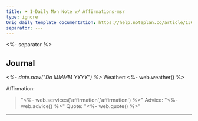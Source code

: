 ```yaml
---
title: ☀️ 1-Daily Mon Note w/ Affirmations-msr
type: ignore
Orig daily template documentation: https://help.noteplan.co/article/136-templates
separator: ---
---
```

<%- separator %>
## Journal
*<%- date.now("Do MMMM YYYY") %>*
Weather: <%- web.weather() %>

Affirmation:
> "<%- web.services('affirmation','affirmation') %>"
Advice:
> "<%- web.advice() %>"
Quote:
> "<%- web.quote() %>"
---


